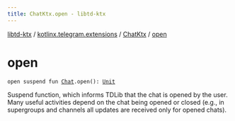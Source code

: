 ```yaml
---
title: ChatKtx.open - libtd-ktx
---
```


[libtd-ktx](../../index.html) / [kotlinx.telegram.extensions](../index.html) / [ChatKtx](index.html) / [open](./open.html)

# open

`open suspend fun `[`Chat`](https://tdlibx.github.io/td/docs/org/drinkless/td/libcore/telegram/TdApi.Chat.html)`.open(): `[`Unit`](https://kotlinlang.org/api/latest/jvm/stdlib/kotlin/-unit/index.html)

Suspend function, which informs TDLib that the chat is opened by the user. Many useful
activities depend on the chat being opened or closed (e.g., in supergroups and channels all
updates are received only for opened chats).

